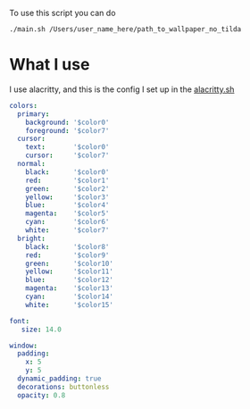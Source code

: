 To use this script you can do

```console
./main.sh /Users/user_name_here/path_to_wallpaper_no_tilda
```

# What I use

I use alacritty, and this is the config I set up in the [alacritty.sh](./shell_scripts/alacritty.sh)

```yml
colors:
  primary:
    background: '$color0'
    foreground: '$color7'
  cursor:
    text:       '$color0'
    cursor:     '$color7'
  normal:
    black:      '$color0'
    red:        '$color1'
    green:      '$color2'
    yellow:     '$color3'
    blue:       '$color4'
    magenta:    '$color5'
    cyan:       '$color6'
    white:      '$color7'
  bright:
    black:      '$color8'
    red:        '$color9'
    green:      '$color10'
    yellow:     '$color11'
    blue:       '$color12'
    magenta:    '$color13'
    cyan:       '$color14'
    white:      '$color15'

font:
   size: 14.0

window:
  padding:
    x: 5
    y: 5
  dynamic_padding: true
  decorations: buttonless
  opacity: 0.8

```
